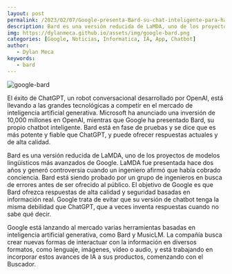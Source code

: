 ```yaml
---
layout: post
permalink: /2023/02/07/Google-presenta-Bard-su-chat-inteligente-para-hacer-búsquedas.html
description: Bard es una versión reducida de LaMDA, uno de los proyectos de modelos lingüísticos más avanzados de Google. LaMDA fue presentada hace dos años y generó controversia cuando un ingeniero afirmó que había cobrado conciencia. Bard está siendo probado por un grupo de ingenieros en busca de errores antes de ser ofrecido al público. El objetivo de Google es que Bard ofrezca respuestas de alta calidad y seguridad basadas en información real. Google trata de evitar que su versión de chatbot tenga la misma debilidad que ChatGPT, que a veces inventa respuestas cuando no sabe qué decir
img: https://dylanmeca.github.io/assets/img/google-bard.png
categories: [Google, Noticias, Informatica, IA, App, Chatbot]
author:
   - Dylan Meca
keywords:
   - bard
---
```


![google-bard](https://dylanmeca.github.io/assets/img/google-bard.png)

El éxito de ChatGPT, un robot conversacional desarrollado por OpenAI, está llevando a las grandes tecnológicas a competir en el mercado de inteligencia artificial generativa. Microsoft ha anunciado una inversión de 10,000 millones en OpenAI, mientras que Google ha presentado Bard, su propio chatbot inteligente. Bard está en fase de pruebas y se dice que es más potente y fiable que ChatGPT, y puede ofrecer respuestas actuales y de alta calidad.

Bard es una versión reducida de LaMDA, uno de los proyectos de modelos lingüísticos más avanzados de Google. LaMDA fue presentada hace dos años y generó controversia cuando un ingeniero afirmó que había cobrado conciencia. Bard está siendo probado por un grupo de ingenieros en busca de errores antes de ser ofrecido al público. El objetivo de Google es que Bard ofrezca respuestas de alta calidad y seguridad basadas en información real. Google trata de evitar que su versión de chatbot tenga la misma debilidad que ChatGPT, que a veces inventa respuestas cuando no sabe qué decir.

Google está lanzando al mercado varias herramientas basadas en inteligencia artificial generativa, como Bard y MusicLM. La compañía busca crear nuevas formas de interactuar con la información en diversos formatos, como lenguaje, imágenes, vídeo o audio, y está trabajando en incorporar estos avances de IA a sus productos, comenzando con el Buscador.
